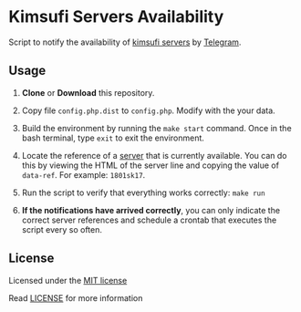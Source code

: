 # Kimsufi Servers Availability

Script to notify the availability of [kimsufi servers](https://www.kimsufi.com/es/servidores.xml) by [Telegram](https://telegram.org/).

## Usage
1. **Clone** or **Download** this repository.

2. Copy file `config.php.dist` to `config.php`.
Modify with the your data.

3. Build the environment by running the `make start` command.
Once in the bash terminal, type `exit` to exit the environment.

4. Locate the reference of a [server](https://www.kimsufi.com/es/servidores.xml) that is currently available.
You can do this by viewing the HTML of the server line and copying the value of `data-ref`. For example: `1801sk17`.

5. Run the script to verify that everything works correctly: `make run`

6. **If the notifications have arrived correctly**, you can only indicate the correct server references and schedule a
crontab that executes the script every so often.

## License
Licensed under the [MIT license](http://opensource.org/licenses/MIT)

Read [LICENSE](LICENSE) for more information
